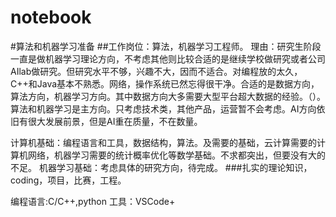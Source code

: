 # notebook
#算法和机器学习准备
##工作岗位：算法，机器学习工程师。
理由：研究生阶段一直是做机器学习理论方向，不考虑其他则比较合适的是继续学校做研究或者公司AIlab做研究。但研究水平不够，兴趣不大，因而不适合。对编程放的太久，C++和Java基本不熟悉。网络，操作系统已然忘得很干净。合适的是数据方向，算法方向，机器学习方向。其中数据方向大多需要大型平台超大数据的经验。（）。算法和机器学习是主方向。只考虑技术类，其他产品，运营暂不会考虑。AI方向依旧有很大发展前景，但是AI重在质量，不在数量。

计算机基础：编程语言和工具，数据结构，算法。及需要的基础，云计算需要的计算机网络，机器学习需要的统计概率优化等数学基础。不求都突出，但要没有大的不足。
机器学习基础：考虑具体的研究方向，待完成。
###扎实的理论知识，coding，项目，比赛，工程。

编程语言:C/C++,python
工具：VSCode+

